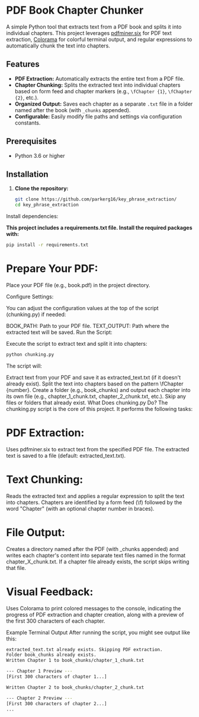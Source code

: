 # PDF Book Chapter Chunker

A simple Python tool that extracts text from a PDF book and splits it into individual chapters. This project leverages [pdfminer.six](https://github.com/pdfminer/pdfminer.six) for PDF text extraction, [Colorama](https://pypi.org/project/colorama/) for colorful terminal output, and regular expressions to automatically chunk the text into chapters.

## Features

- **PDF Extraction:** Automatically extracts the entire text from a PDF file.
- **Chapter Chunking:** Splits the extracted text into individual chapters based on form feed and chapter markers (e.g., `\fChapter {1}`, `\fChapter {2}`, etc.).
- **Organized Output:** Saves each chapter as a separate `.txt` file in a folder named after the book (with `_chunks` appended).
- **Configurable:** Easily modify file paths and settings via configuration constants.

## Prerequisites

- Python 3.6 or higher

## Installation

1. **Clone the repository:**

   ```bash
   git clone https://github.com/parkerg16/key_phrase_extraction/
   cd key_phrase_extraction
Install dependencies:

**This project includes a requirements.txt file. Install the required packages with:**

  ```bash
  pip install -r requirements.txt
  ```

# Prepare Your PDF:
Place your PDF file (e.g., book.pdf) in the project directory.

Configure Settings:

You can adjust the configuration values at the top of the script (chunking.py) if needed:

BOOK_PATH: Path to your PDF file.
TEXT_OUTPUT: Path where the extracted text will be saved.
Run the Script:

Execute the script to extract text and split it into chapters:

```bash
python chunking.py
```

The script will:

Extract text from your PDF and save it as extracted_text.txt (if it doesn't already exist).
Split the text into chapters based on the pattern \fChapter {number}.
Create a folder (e.g., book_chunks) and output each chapter into its own file (e.g., chapter_1_chunk.txt, chapter_2_chunk.txt, etc.).
Skip any files or folders that already exist.
What Does chunking.py Do?
The chunking.py script is the core of this project. It performs the following tasks:

# PDF Extraction:
Uses pdfminer.six to extract text from the specified PDF file. The extracted text is saved to a file (default: extracted_text.txt).

# Text Chunking:
Reads the extracted text and applies a regular expression to split the text into chapters. Chapters are identified by a form feed (\f) followed by the word "Chapter" (with an optional chapter number in braces).

# File Output:
Creates a directory named after the PDF (with _chunks appended) and writes each chapter's content into separate text files named in the format chapter_X_chunk.txt. If a chapter file already exists, the script skips writing that file.

# Visual Feedback:
Uses Colorama to print colored messages to the console, indicating the progress of PDF extraction and chapter creation, along with a preview of the first 300 characters of each chapter.

Example Terminal Output
After running the script, you might see output like this:

```bash
extracted_text.txt already exists. Skipping PDF extraction.
Folder book_chunks already exists.
Written Chapter 1 to book_chunks/chapter_1_chunk.txt

--- Chapter 1 Preview ---
[First 300 characters of chapter 1...]

Written Chapter 2 to book_chunks/chapter_2_chunk.txt

--- Chapter 2 Preview ---
[First 300 characters of chapter 2...]
...
```

